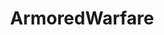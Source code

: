 ---
title: ArmoredWarfare
crosslinks:
- TankPorn
- OutreachHPG
- WorldofTanks
- NegativeWithGold
- WorldOfWarships
- pathofexile
- MMORPG
- gamedev
- Smite
- xkcd
- GIRLSundPANZER
- livven
---